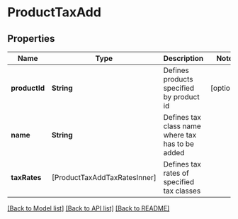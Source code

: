 # ProductTaxAdd

## Properties
Name | Type | Description | Notes
------------ | ------------- | ------------- | -------------
**productId** | **String** | Defines products specified by product id | [optional] 
**name** | **String** | Defines tax class name where tax has to be added | 
**taxRates** | [ProductTaxAddTaxRatesInner] | Defines tax rates of specified tax classes | 

[[Back to Model list]](../README.md#documentation-for-models) [[Back to API list]](../README.md#documentation-for-api-endpoints) [[Back to README]](../README.md)


